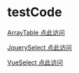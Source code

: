 # testCode

[ArrayTable 点此访问](https://li10217.github.io/testCode/arrayTable.html)


[JquerySelect 点此访问](https://li10217.github.io/testCode/JquerySelect.html)


[VueSelect 点此访问](https://li10217.github.io/testCode/vueselect/dist/index.html)